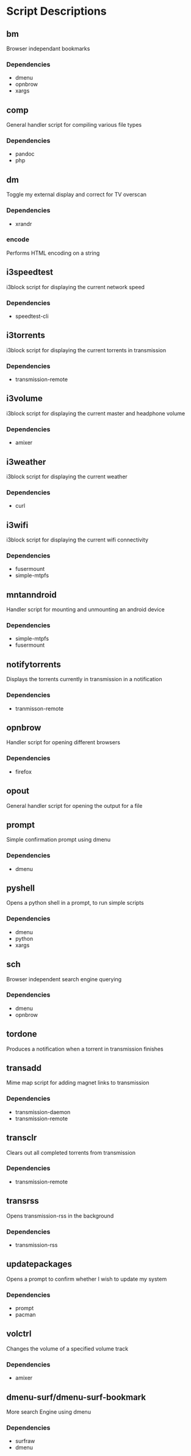 # Script Descriptions

## bm

Browser independant bookmarks

### Dependencies

+ dmenu
+ opnbrow
+ xargs

## comp

General handler script for compiling various file types

### Dependencies

+ pandoc
+ php

## dm

Toggle my external display and correct for TV overscan

### Dependencies

+ xrandr

### encode

Performs HTML encoding on a string

## i3speedtest

i3block script for displaying the current network speed

### Dependencies

+ speedtest-cli

## i3torrents

i3block script for displaying the current torrents in transmission

### Dependencies

+ transmission-remote

## i3volume

i3block script for displaying the current master and headphone volume

### Dependencies

+ amixer

## i3weather

i3block script for displaying the current weather

### Dependencies

+ curl

## i3wifi

i3block script for displaying the current wifi connectivity

### Dependencies

+ fusermount
+ simple-mtpfs

## mntanndroid

Handler script for mounting and unmounting an android device

### Dependencies

+ simple-mtpfs
+ fusermount

## notifytorrents

Displays the torrents currently in transmission in a notification

### Dependencies

+ tranmisson-remote

## opnbrow

Handler script for opening different browsers

### Dependencies

+ firefox

## opout

General handler script for opening the output for a file

## prompt

Simple confirmation prompt using dmenu

### Dependencies

+ dmenu

## pyshell

Opens a python shell in a prompt, to run simple scripts

### Dependencies

+ dmenu
+ python
+ xargs

## sch

Browser independent search engine querying

### Dependencies

+ dmenu
+ opnbrow

## tordone

Produces a notification when a torrent in transmission finishes

## transadd

Mime map script for adding magnet links to transmission

### Dependencies

+ transmission-daemon
+ transmission-remote

## transclr

Clears out all completed torrents from transmission

### Dependencies

+ transmission-remote

## transrss

Opens transmission-rss in the background

### Dependencies

+ transmission-rss

## updatepackages

Opens a prompt to confirm whether I wish to update my system

### Dependencies

+ prompt
+ pacman

## volctrl

Changes the volume of a specified volume track

### Dependencies

+ amixer

## dmenu-surf/dmenu-surf-bookmark

More search Engine using dmenu

### Dependencies

+ surfraw
+ dmenu

